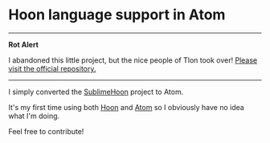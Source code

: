 # Hoon language support in Atom

---

**Rot Alert**

I abandoned this little project, but the nice people of Tlon took over! [Please visit the official repository.](https://github.com/urbit/language-hoon)

---

I simply converted the [SublimeHoon](https://github.com/alexflint/SublimeHoon/) project to Atom.

It's my first time using both [Hoon](http://urbit.org/docs/hoon/) and [Atom](https://atom.io/) so I obviously have no idea what I'm doing.

Feel free to contribute!
